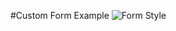 #Custom Form Example
![Form Style](https://cloud.githubusercontent.com/assets/13795788/21542123/a1ace0c0-cde1-11e6-98b1-01efacd4922f.png)
